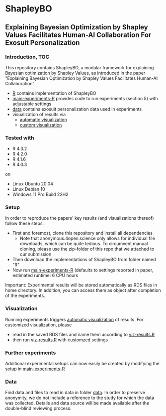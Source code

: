# ShapleyBO

## Explaining Bayesian Optimization by Shapley Values Facilitates Human-AI Collaboration For Exosuit Personalization



### Introduction, TOC
This repository contains ShapleyBO, a modular framework for explaining Bayesian optimization by Shapley Values, as introduced in the paper "Explaining Bayesian Optimization by Shapley Values Facilitates Human-AI Collaboration"

* [R](R) contains implementation of ShapleyBO
* [main-experiments-R](main-experiments-R) provides code to run experiments (section 5) with adjustable settings
* [data](data) contains exosuit personalization data used in experiments
* visualization of results via
    - [automatic visualization](viz-results-auto.R)
    - [custom visualization](viz-results.R)
    


### Tested with

- R 4.3.2
- R 4.2.0
- R 4.1.6
- R 4.0.3

on
- Linux Ubuntu 20.04
- Linux Debian 10
- Windows 11 Pro Build 22H2 


### Setup

In order to reproduce the papers' key results (and visualizations thereof) follow these steps:

* First and foremost, clone this repository and install all dependencies  
   - Note that anonymous.4open.science only allows for individual file downloads, which can be quite tedious. To circumvent manual cloning, please use the zip-folder of this repo that we attached to our submission     
* Then download the implementations of ShapleyBO from folder named "R"
* Now run [main-experiments-R](main-experiments-R) (defaults to settings reported in paper, estimated runtime: 6 CPU hours

Important: Experimental results will be stored automatically as RDS files in home directory. In addition, you can access them as object after completion of the experiments.

### Visualization

Running experiments triggers [automatic visualization](viz-results-auto.R) of results. For customized visualization, please
* read in the saved RDS files and name them according to [viz-results.R](viz-results.R)
* then run [viz-results.R](viz-results.R) with customzed settings

### Further experiments

Additional experimental setups can now easily be created by modifying the setup in [main-experiments-R](main-experiments-R)


### Data

Find data and files to read in data in folder [data](data). In order to preserve anonymity, we do not include a reference to the study for which the data was collected. Details and data source will be made available after the double-blind reviewing process. 





